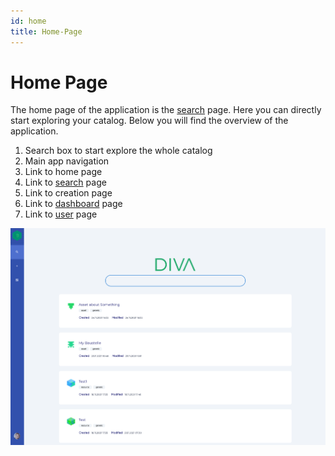 ```yaml
---
id: home
title: Home-Page
---
```


# Home Page

The home page of the application is the [search](./search.md) page. Here you can directly start exploring your catalog. 
Below you will find the overview of the application.

1. Search box to start explore the whole catalog
2. Main app navigation
3. Link to home page
4. Link to [search](./search.md) page
5. Link to creation page
6. Link to [dashboard](./dashboard.md) page
7. Link to [user](./user.md) page

![DIVA Home](/img/screenshots/home.png)

